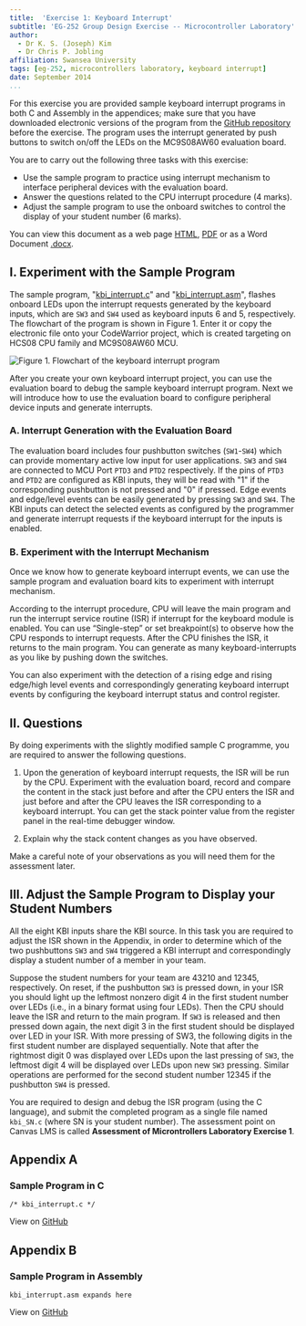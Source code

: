 ```yaml
---
title:  'Exercise 1: Keyboard Interrupt'
subtitle: 'EG-252 Group Design Exercise -- Microcontroller Laboratory'
author:
  - Dr K. S. (Joseph) Kim
  - Dr Chris P. Jobling
affiliation: Swansea University
tags: [eg-252, microcontrollers laboratory, keyboard interrupt]
date: September 2014
...
```


For this exercise you are provided sample keyboard interrupt programs in both C
and Assembly in the appendices; make sure that you have downloaded electronic
versions of the program from the [GitHub repository](https://github.com/cpjobling/EG-252-Resources/tree/master/Microcontroller-Interfacing/Exercises/Exercise1)
before the exercise. The program uses the interrupt generated by push buttons to switch on/off the LEDs
on the MC9S08AW60 evaluation board.

You are to carry out the following three tasks with this exercise:

- Use the sample program to practice using interrupt mechanism to interface peripheral devices with
the evaluation board.
- Answer the questions related to the CPU interrupt procedure (4 marks).
- Adjust the sample program to use the onboard switches to control the display of your student number (6 marks).

You can view this document as a web page [HTML](exercise1.html), [PDF](exercise1.pdf) or as a Word Document [.docx](exercise1.docx).


## I. Experiment with the Sample Program

The sample program,
"[kbi_interrupt.c](https://github.com/cpjobling/EG-252-Resources/blob/master/Microcontroller-Interfacing/Exercises/Exercise1/kbi_interrupt.c)" and
"[kbi_interrupt.asm](https://github.com/cpjobling/EG-252-Resources/blob/master/Microcontroller-Interfacing/Exercises/Exercise1/kbi_interrupt.asm)", flashes
onboard LEDs upon the interrupt requests generated by the keyboard inputs, which
are `SW3` and `SW4` used as keyboard inputs 6 and 5, respectively. The flowchart
of the program is shown in Figure 1. Enter it or copy the electronic file onto
your CodeWarrior project, which is created targeting on HCS08 CPU family and
MC9S08AW60 MCU.

![Figure 1. Flowchart of the keyboard interrupt program](../Pictures/fig1.png)


After you create your own keyboard interrupt project, you can use the evaluation
board to debug the sample keyboard interrupt program. Next we will introduce how
to use the evaluation board to configure peripheral device inputs and generate
interrupts.

### A. Interrupt Generation with the Evaluation Board

The evaluation board includes four pushbutton switches (`SW1`-`SW4`) which can
provide momentary active low input for user applications. `SW3` and `SW4` are
connected to MCU Port `PTD3` and `PTD2` respectively. If the pins of `PTD3` and
`PTD2` are configured as KBI inputs, they will be read with "1" if the
corresponding pushbutton is not pressed and "0" if pressed. Edge events and
edge/level events can be easily generated by pressing `SW3` and `SW4`. The KBI
inputs can detect the selected events as configured by the programmer and
generate interrupt requests if the keyboard interrupt for the inputs is enabled.

### B. Experiment with the Interrupt Mechanism

Once we know how to generate keyboard interrupt events, we can use the sample
program and evaluation board kits to experiment with interrupt mechanism.

According to the interrupt procedure, CPU will leave the main program and run
the interrupt service routine (ISR) if interrupt for the keyboard module is
enabled. You can use “Single-step” or set breakpoint(s) to observe how the CPU
responds to interrupt requests. After the CPU finishes the ISR, it returns to
the main program. You can generate as many keyboard-interrupts as you like by
pushing down the switches. 

You can also experiment with the detection of a rising edge and rising edge/high level
events and correspondingly generating keyboard interrupt events by configuring
the keyboard interrupt status and control register.

## II. Questions

By doing experiments with the slightly modified sample C programme, you are required
to answer the following questions.

1. Upon the generation of keyboard interrupt requests, the ISR will be run by
the CPU. Experiment with the evaluation board, record and compare the content in the
stack just before and after the CPU enters the ISR and just before and after the CPU
leaves the ISR corresponding to a keyboard interrupt. You can get the stack pointer
value from the register panel in the real-time debugger window.

2. Explain why the stack content changes as you have observed.

Make a careful note of your observations as you will need them for the assessment later.

## III. Adjust the Sample Program to Display your Student Numbers

All the eight KBI inputs share the KBI source. In this task you are required to
adjust the ISR shown in the Appendix, in order to determine which of the two
pushbuttons `SW3` and `SW4` triggered a KBI interrupt and correspondingly display a
student number of a member in your team.

Suppose the student numbers for your team are 43210 and 12345, respectively. On
reset, if the pushbutton `SW3` is pressed down, in your ISR you should light up the
leftmost nonzero digit 4 in the first student number over LEDs (i.e., in a
binary format using four LEDs). Then the CPU should leave the ISR and return to
the main program. If `SW3` is released and then pressed down again, the next
digit 3 in the first student should be displayed over LED in your ISR. With more
pressing of SW3, the following digits in the first student number are displayed
sequentially. Note that after the rightmost digit 0 was displayed over LEDs upon
the last pressing of `SW3`, the leftmost digit 4 will be displayed over LEDs upon
new `SW3` pressing. Similar operations are performed for the second student
number 12345 if the pushbutton `SW4` is pressed.

You are required to design and debug the ISR program (using the C
language), and submit the completed program as a single file named `kbi_SN.c` (where SN is your student number). The assessment
point on Canvas LMS is called **Assessment of Microntrollers Laboratory Exercise 1**.



## Appendix A
### Sample Program in C

~~~~{include="kbi_interrupt.c" #kbi_interrupt_c .c .numberLines}
/* kbi_interrupt.c */
~~~~~~~~~~
View on [GitHub](https://github.com/cpjobling/EG-252-Resources/blob/master/Microcontroller-Interfacing/Exercises/Exercise1/kbi_interrupt.c)

## Appendix B
### Sample Program in Assembly
~~~~{include="kbi_interrupt.asm" #kbi_interrupt_asm .assembly .numberLines}
kbi_interrupt.asm expands here
~~~~~~~~~~
View on [GitHub](https://github.com/cpjobling/EG-252-Resources/blob/master/Microcontroller-Interfacing/Exercises/Exercise1/kbi_interrupt.asm)
